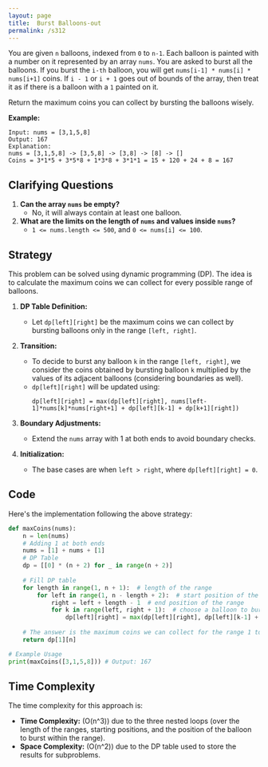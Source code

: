 ```yaml
---
layout: page
title:  Burst Balloons-out
permalink: /s312
---
```


You are given `n` balloons, indexed from `0` to `n-1`. Each balloon is painted with a number on it represented by an array `nums`. You are asked to burst all the balloons. If you burst the `i-th` balloon, you will get `nums[i-1] * nums[i] * nums[i+1]` coins. If `i - 1` or `i + 1` goes out of bounds of the array, then treat it as if there is a balloon with a `1` painted on it.

Return the maximum coins you can collect by bursting the balloons wisely.

**Example:**
```
Input: nums = [3,1,5,8]
Output: 167
Explanation: 
nums = [3,1,5,8] -> [3,5,8] -> [3,8] -> [8] -> []
Coins = 3*1*5 + 3*5*8 + 1*3*8 + 3*1*1 = 15 + 120 + 24 + 8 = 167
```

## Clarifying Questions
1. **Can the array `nums` be empty?**
   - No, it will always contain at least one balloon.
2. **What are the limits on the length of `nums` and values inside `nums`?**
   - `1 <= nums.length <= 500`, and `0 <= nums[i] <= 100`.

## Strategy

This problem can be solved using dynamic programming (DP). The idea is to calculate the maximum coins we can collect for every possible range of balloons.

1. **DP Table Definition:**
   - Let `dp[left][right]` be the maximum coins we can collect by bursting balloons only in the range `[left, right]`.

2. **Transition:**
   - To decide to burst any balloon `k` in the range `[left, right]`, we consider the coins obtained by bursting balloon `k` multiplied by the values of its adjacent balloons (considering boundaries as well).
   - `dp[left][right]` will be updated using:
     ```
     dp[left][right] = max(dp[left][right], nums[left-1]*nums[k]*nums[right+1] + dp[left][k-1] + dp[k+1][right])
     ```
  
3. **Boundary Adjustments:** 
   - Extend the `nums` array with 1 at both ends to avoid boundary checks.

4. **Initialization:**
   - The base cases are when `left > right`, where `dp[left][right] = 0`.

## Code

Here's the implementation following the above strategy:

```python
def maxCoins(nums):
    n = len(nums)
    # Adding 1 at both ends
    nums = [1] + nums + [1]
    # DP Table
    dp = [[0] * (n + 2) for _ in range(n + 2)]
    
    # Fill DP table
    for length in range(1, n + 1):  # length of the range
        for left in range(1, n - length + 2):  # start position of the range
            right = left + length - 1  # end position of the range
            for k in range(left, right + 1):  # choose a balloon to burst in the range
                dp[left][right] = max(dp[left][right], dp[left][k-1] + nums[left-1]*nums[k]*nums[right+1] + dp[k+1][right])
    
    # The answer is the maximum coins we can collect for the range 1 to n
    return dp[1][n]

# Example Usage
print(maxCoins([3,1,5,8])) # Output: 167
```

## Time Complexity

The time complexity for this approach is:
- **Time Complexity:** \(O(n^3)\) due to the three nested loops (over the length of the ranges, starting positions, and the position of the balloon to burst within the range).
- **Space Complexity:** \(O(n^2)\) due to the DP table used to store the results for subproblems.